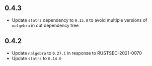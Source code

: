 ## 0.4.3
- Update `statrs` dependency to `0.15.0` to avoid multiple versions of `nalgebra` in out dependency tree

## 0.4.2
- Update `nalgebra` to `0.27.1` in response to RUSTSEC-2021-0070
- Update `statrs` to `0.14.0`

